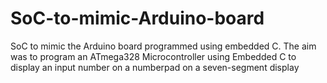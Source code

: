 # SoC-to-mimic-Arduino-board
SoC to mimic the Arduino board programmed using embedded C.
The aim was to program an ATmega328 Microcontroller using Embedded C to display an input number on a numberpad on a seven-segment display
